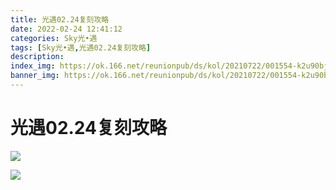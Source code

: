 ```yaml
---
title: 光遇02.24复刻攻略
date: 2022-02-24 12:41:12
categories: Sky光•遇
tags: [Sky光•遇,光遇02.24复刻攻略]
description: 
index_img: https://ok.166.net/reunionpub/ds/kol/20210722/001554-k2u90bj7ay.png?imageView&thumbnail=600x0&type=jpg
banner_img: https://ok.166.net/reunionpub/ds/kol/20210722/001554-k2u90bj7ay.png?imageView&thumbnail=600x0&type=jpg
---
```

# 光遇02.24复刻攻略
![](https://ok.166.net/reunionpub/ds/kol/20220224/121335-ypgk9q8tc2.png)

![](https://ok.166.net/reunionpub/ds/kol/20220224/121345-b3dsafocz4.jpeg)

  

  

  

  

